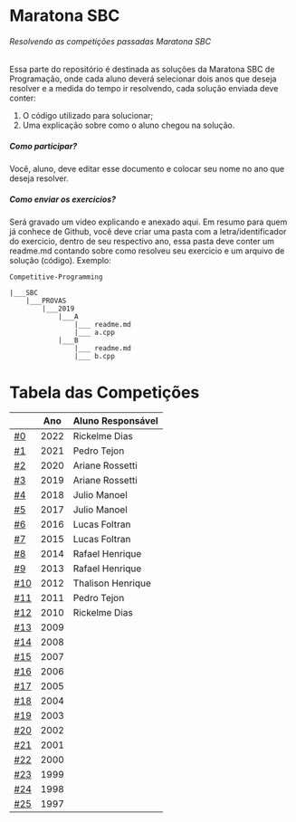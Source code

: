 # Maratona SBC
###### Resolvendo as competições passadas Maratona SBC

Essa parte do repositório é destinada as soluções da Maratona SBC de Programação, onde cada aluno deverá selecionar dois anos que deseja resolver e a medida do tempo ir resolvendo, cada solução enviada deve conter:

1. O código utilizado para solucionar;
2. Uma explicação sobre como o aluno chegou na solução.

##### Como participar?

Você, aluno, deve editar esse documento e colocar seu nome no ano que deseja resolver.

##### Como enviar os exercicios?

Será gravado um video explicando e anexado aqui. Em resumo para quem já conhece de Github, você deve criar uma pasta com a letra/identificador do exercicio, dentro de seu respectivo ano, essa pasta deve conter um readme.md contando sobre como resolveu seu exercicio e um arquivo de solução (código). Exemplo:

```
Competitive-Programming

|___SBC
    |___PROVAS
        |___2019
            |___A
                |___ readme.md
                |___ a.cpp
            |___B
                |___ readme.md
                |___ b.cpp
```

# Tabela das Competições

|                    |Ano | Aluno Responsável |
|--------------------|----|-------------------|
|[#0 ](./PROVAS/2022)|2022| Rickelme Dias     |
|[#1 ](./PROVAS/2021)|2021| Pedro Tejon       |
|[#2 ](./PROVAS/2020)|2020| Ariane Rossetti   |
|[#3 ](./PROVAS/2019)|2019| Ariane Rossetti   |
|[#4 ](./PROVAS/2018)|2018| Julio Manoel      |
|[#5 ](./PROVAS/2017)|2017| Julio Manoel      |
|[#6 ](./PROVAS/2016)|2016| Lucas Foltran     |
|[#7 ](./PROVAS/2015)|2015| Lucas Foltran     |
|[#8 ](./PROVAS/2014)|2014| Rafael Henrique   |
|[#9 ](./PROVAS/2013)|2013| Rafael Henrique   |
|[#10](./PROVAS/2012)|2012| Thalison Henrique |
|[#11](./PROVAS/2011)|2011| Pedro Tejon       |
|[#12](./PROVAS/2010)|2010| Rickelme Dias     |
|[#13](./PROVAS/2009)|2009|                   |
|[#14](./PROVAS/2008)|2008|                   |
|[#15](./PROVAS/2007)|2007|                   |
|[#16](./PROVAS/2006)|2006|                   |
|[#17](./PROVAS/2005)|2005|                   |
|[#18](./PROVAS/2004)|2004|                   |
|[#19](./PROVAS/2003)|2003|                   |
|[#20](./PROVAS/2002)|2002|                   |
|[#21](./PROVAS/2001)|2001|                   |
|[#22](./PROVAS/2000)|2000|                   |
|[#23](./PROVAS/1999)|1999|                   |
|[#24](./PROVAS/1998)|1998|                   |
|[#25](./PROVAS/1997)|1997|                   |
